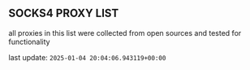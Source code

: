 ## SOCKS4 PROXY LIST

all proxies in this list were collected from open sources and tested for functionality

last update: `2025-01-04 20:04:06.943119+00:00`
